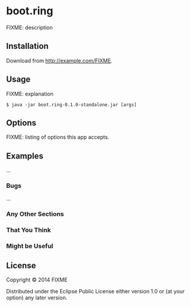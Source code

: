 # boot.ring

FIXME: description

## Installation

Download from http://example.com/FIXME.

## Usage

FIXME: explanation

    $ java -jar boot.ring-0.1.0-standalone.jar [args]

## Options

FIXME: listing of options this app accepts.

## Examples

...

### Bugs

...

### Any Other Sections
### That You Think
### Might be Useful

## License

Copyright © 2014 FIXME

Distributed under the Eclipse Public License either version 1.0 or (at
your option) any later version.
